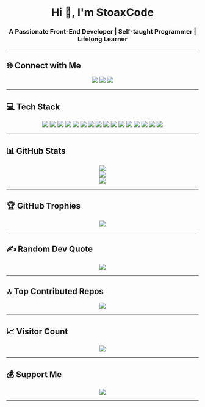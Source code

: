 <h1 align="center">Hi 👋, I'm StoaxCode</h1>
<h3 align="center">A Passionate Front-End Developer | Self-taught Programmer | Lifelong Learner</h3>

---

## 🌐 Connect with Me
<p align="center">
  <a href="https://facebook.com/rolandamoguis"><img src="https://img.shields.io/badge/Facebook-%231877F2.svg?&style=for-the-badge&logo=facebook&logoColor=white" /></a>
  <a href="https://instagram.com/stoaxcode"><img src="https://img.shields.io/badge/Instagram-%23E4405F.svg?&style=for-the-badge&logo=instagram&logoColor=white" /></a>
  <a href="https://x.com/stoaxcode"><img src="https://img.shields.io/badge/Twitter-%23000000.svg?&style=for-the-badge&logo=x&logoColor=white" /></a>
</p>

---

## 💻 Tech Stack
<p align="center">
  <img src="https://img.shields.io/badge/javascript-%23323330.svg?style=flat&logo=javascript&logoColor=%23F7DF1E" />
  <img src="https://img.shields.io/badge/html5-%23E34F26.svg?style=flat&logo=html5&logoColor=white" />
  <img src="https://img.shields.io/badge/css3-%231572B6.svg?style=flat&logo=css3&logoColor=white" />
  <img src="https://img.shields.io/badge/java-%23ED8B00.svg?style=flat&logo=openjdk&logoColor=white" />
  <img src="https://img.shields.io/badge/c-%2300599C.svg?style=flat&logo=c&logoColor=white" />
  <img src="https://img.shields.io/badge/php-%23777BB4.svg?style=flat&logo=php&logoColor=white" />
  <img src="https://img.shields.io/badge/node.js-6DA55F?style=flat&logo=node.js&logoColor=white" />
  <img src="https://img.shields.io/badge/react-%2320232a.svg?style=flat&logo=react&logoColor=%2361DAFB" />
  <img src="https://img.shields.io/badge/mysql-4479A1.svg?style=flat&logo=mysql&logoColor=white" />
  <img src="https://img.shields.io/badge/figma-%23F24E1E.svg?style=flat&logo=figma&logoColor=white" />
  <img src="https://img.shields.io/badge/canva-%2300C4CC.svg?style=flat&logo=canva&logoColor=white" />
  <img src="https://img.shields.io/badge/github-%23121011.svg?style=flat&logo=github&logoColor=white" />
  <img src="https://img.shields.io/badge/gitlab-%23181717.svg?style=flat&logo=gitlab&logoColor=white" />
  <img src="https://img.shields.io/badge/git-%23F05033.svg?style=flat&logo=git&logoColor=white" />
  <img src="https://img.shields.io/badge/vercel-%23000000.svg?style=flat&logo=vercel&logoColor=white" />
  <img src="https://img.shields.io/badge/netlify-%23000000.svg?style=flat&logo=netlify&logoColor=#00C7B7" />
</p>

---

## 📊 GitHub Stats
<div align="center">

![](https://github-readme-stats.vercel.app/api?username=stoaxcode&theme=nightowl&hide_border=false&include_all_commits=true&count_private=true)<br/>
![](https://nirzak-streak-stats.vercel.app/?user=stoaxcode&theme=nightowl&hide_border=false)<br/>
![](https://github-readme-stats.vercel.app/api/top-langs/?username=stoaxcode&theme=nightowl&hide_border=false&include_all_commits=true&count_private=true&layout=compact)

</div>

---

## 🏆 GitHub Trophies
<div align="center">

![](https://github-profile-trophy.vercel.app/?username=stoaxcode&theme=nightowl&no-frame=false&no-bg=false&margin-w=4)

</div>

---

## ✍️ Random Dev Quote
<div align="center">

![](https://quotes-github-readme.vercel.app/api?type=horizontal&theme=radical)

</div>

---

## 🔝 Top Contributed Repos
<div align="center">

![](https://github-contributor-stats.vercel.app/api?username=stoaxcode&limit=5&theme=nightowl&combine_all_yearly_contributions=true)

</div>

---

## 📈 Visitor Count
<p align="center">
  <img src="https://visitcount.itsvg.in/api?id=stoaxcode&icon=2&color=0" />
</p>

---

## 💰 Support Me
<p align="center">
  <a href="https://paypal.me/RolandAmoguis129"><img src="https://img.shields.io/badge/PayPal-00457C?style=for-the-badge&logo=paypal&logoColor=white"/></a>
</p>

---
<!-- Proudly created with GPRM ( https://gprm.itsvg.in ) -->
